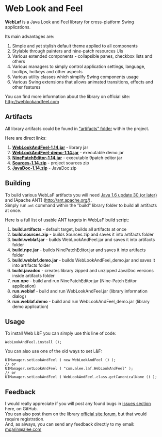Web Look and Feel
==========
**WebLaf** is a Java Look and Feel library for cross-platform Swing applications.<br>

Its main advantages are:

1. Simple and yet stylish default theme applied to all components
2. Stylable through painters and nine-patch resources UIs
3. Various extended components - collapsible panes, checkbox lists and others
4. Various managers to simply control application settings, language, tooltips, hotkeys and other aspects
5. Various utility classes which simplify Swing components usage
6. Various Swing extensions that allows animated transitions, effects and other features

You can find more information about the library on official site:
http://weblookandfeel.com


Artifacts
----------
All library artifacts could be found in ["artifacts" folder](https://github.com/mgarin/weblaf/tree/master/artifacts) within the project.

Here are direct links:

1. [**WebLookAndFeel-1.14.jar**](https://github.com/mgarin/weblaf/raw/master/artifacts/WebLookAndFeel-1.14.jar) - library jar
2. [**WebLookAndFeel-demo-1.14.jar**](https://github.com/mgarin/weblaf/raw/master/artifacts/WebLookAndFeel-demo-1.14.jar) - executable demo jar
3. [**NinePatchEditor-1.14.jar**](https://github.com/mgarin/weblaf/raw/master/artifacts/NinePatchEditor-1.14.jar) - executable 9patch editor jar
4. [**Sources-1.14.zip**](https://github.com/mgarin/weblaf/raw/master/artifacts/Sources-1.14.zip) - project sources zip
5. [**JavaDoc-1.14.zip**](https://github.com/mgarin/weblaf/raw/master/artifacts/JavaDoc-1.14.zip) - JavaDoc zip


Building
----------
To build various WebLaF artifacts you will need [Java 1.6 update 30 (or later)](http://www.oracle.com/technetwork/java/javase/downloads/index.html) and [Apache ANT] (http://ant.apache.org/).<br>
Simply run `ant` command within the "build" library folder to build all artifacts at once.

Here is a full list of usable ANT targets in WebLaF build script:

1. **build.artifacts** - default target, builds all artifacts at once
2. **build.sources.zip** - builds Sources.zip and saves it into artifacts folder
3. **build.weblaf.jar** - builds WebLookAndFeel.jar and saves it into artifacts folder
4. **build.npe.jar** - builds NinePatchEditor.jar and saves it into artifacts folder
5. **build.weblaf.demo.jar** - builds WebLookAndFeel_demo.jar and saves it into artifacts folder
6. **build.javadoc** - creates library zipped and unzipped JavaDoc versions inside artifacts folder
7. **run.npe** - build and run NinePatchEditor.jar (Nine-Patch Editor application)
8. **run.weblaf** - build and run WebLookAndFeel.jar (library information dialog)
9. **run.weblaf.demo** - build and run WebLookAndFeel_demo.jar (library demo application)


Usage
----------
To install Web L&F you can simply use this line of code:

    WebLookAndFeel.install ();
    
You can also use one of the old ways to set L&F:

    UIManager.setLookAndFeel ( new WebLookAndFeel () );
    // or 
    UIManager.setLookAndFeel ( "com.alee.laf.WebLookAndFeel" );
    // or 
    UIManager.setLookAndFeel ( WebLookAndFeel.class.getCanonicalName () );


Feedback
----------
I would really appreciate if you will post any found bugs in [issues section](https://github.com/mgarin/weblaf/issues) here, on GitHub.<br>
You can also post them on the library [official site forum](http://weblookandfeel.com/forum/), but that would require registration.<br> 
And, as always, you can send any feedback directly to my email: [mgarin@alee.com](mailto:mgarin@alee.com)
